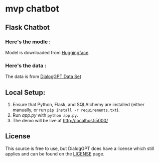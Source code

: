 # mvp chatbot 


## Flask Chatbot

### Here's the modle :
Model is downloaded from [Huggingface](https://huggingface.co/microsoft/DialoGPT-medium)

### Here's the data :
The data is from [DialogGPT Data Set](https://github.com/microsoft/DialoGPT/tree/master/data)

## Local Setup:
 1. Ensure that Python, Flask, and SQLAlchemy  are installed (either manually, or run `pip install -r requirements.txt`).
 2. Run *app.py* with `python app.py`.
 3. The demo will be live at [http://localhost:5000/](http://localhost:5000/)


## License
This source is free to use, but DialogGPT does have a license which still applies and can be found on the 
[LICENSE](https://github.com/microsoft/DialoGPT/blob/master/LICENSE) page.
